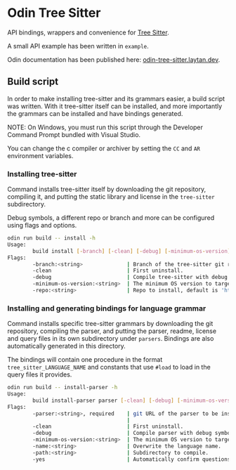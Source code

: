 # Odin Tree Sitter

API bindings, wrappers and convenience for [Tree Sitter](https://github.com/tree-sitter/tree-sitter).

A small API example has been written in `example`.

Odin documentation has been published here: [odin-tree-sitter.laytan.dev](https://odin-tree-sitter.laytan.dev/).

## Build script

In order to make installing tree-sitter and its grammars easier, a build script was written.
With it tree-sitter itself can be installed, and more importantly the grammars can be installed and have bindings generated.

NOTE: On Windows, you must run this script through the Developer Command Prompt bundled with Visual Studio.

You can change the c compiler or archiver by setting the `CC` and `AR` environment variables.

### Installing tree-sitter

Command installs tree-sitter itself by downloading the git repository, compiling it, and putting the
static library and license in the `tree-sitter` subdirectory.

Debug symbols, a different repo or branch and more can be configured using flags and options.

```sh
odin run build -- install -h
Usage:
        build install [-branch] [-clean] [-debug] [-minimum-os-version] [-repo]
Flags:
        -branch:<string>              | Branch of the tree-sitter git repo to install, default is
        -clean                        | First uninstall.
        -debug                        | Compile tree-sitter with debug symbols.
        -minimum-os-version:<string>  | The minimum OS version to target (only used on Darwin, default is 12.0.0).
        -repo:<string>                | Repo to install, default is 'https://github.com/tree-sitter/tree-sitter'.
```

### Installing and generating bindings for language grammar

Command installs specific tree-sitter grammars by downloading the git repository, compiling the parser,
and putting the parser, readme, license and query files in its own subdirectory under `parsers`.
Bindings are also automatically generated in this directory.

The bindings will contain one procedure in the format `tree_sitter_LANGUAGE_NAME` and constants that use
`#load` to load in the query files it provides.

```sh
odin run build -- install-parser -h
Usage:
        build install-parser parser [-clean] [-debug] [-minimum-os-version] [-name] [-path] [-yes]
Flags:
        -parser:<string>, required    | git URL of the parser to be installed.
                                      |
        -clean                        | First uninstall.
        -debug                        | Compile parser with debug symbols.
        -minimum-os-version:<string>  | The minimum OS version to target (only used on Darwin, default is 12.0.0).
        -name:<string>                | Overwrite the language name.
        -path:<string>                | Subdirectory to compile.
        -yes                          | Automatically confirm questions to their defaults (non-interactive) mode.
```
